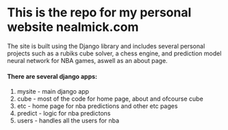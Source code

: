 
 
# This is the repo for my personal website nealmick.com

The site is built using the Django library and includes several personal projects such as a rubiks cube solver, a chess engine, and prediction model neural network for NBA games, aswell as an about page.

#### There are several django apps:

1. mysite - main django app
2. cube - most of the code for home page, about and ofcourse cube
3. etc - home page for nba predictions and other etc pages
4. predict - logic for nba predictons
5. users - handles all the users for nba


 
 
